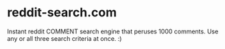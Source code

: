 # reddit-search.com
Instant reddit COMMENT search engine that peruses 1000 comments. Use any or all three search criteria at once. :) 
